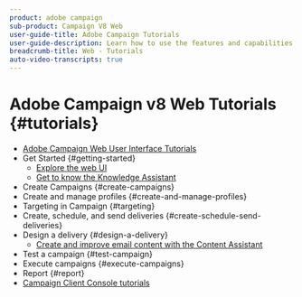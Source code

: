 ```yaml
---
product: adobe campaign
sub-product: Campaign V8 Web
user-guide-title: Adobe Campaign Tutorials
user-guide-description: Learn how to use the features and capabilities of the Adobe Campaign V8 web UI.
breadcrumb-title: Web - Tutorials
auto-video-transcripts: true
---
```


# Adobe Campaign v8 Web Tutorials {#tutorials}

+ [Adobe Campaign Web User Interface Tutorials](/help/ac-web-learn-main/overview.md)
+ Get Started {#getting-started}
  + [Explore the web UI](/help/get-started/explore-the-web-ui.md)
  + [Get to know the Knowledge Assistant](/help/get-started/get-to-know-the-knowledge-assistant.md)
+ Create Campaigns {#create-campaigns}
+ Create and manage profiles {#create-and-manage-profiles}
+ Targeting in Campaign {#targeting}
+ Create, schedule, and send deliveries {#create-schedule-send-deliveries}
+ Design a delivery {#design-a-delivery}
  + [Create and improve email content with the Content Assistant](/help/design-the-delivery/create-and-improve-email-content-with-the-content-assistant.md)
+ Test a campaign {#test-campaign}
+ Execute campaigns {#execute-campaigns}
+ Report {#report}
+ [Campaign Client Console tutorials](https://experienceleague.adobe.com/docs/campaign-learn/tutorials/overview.html)